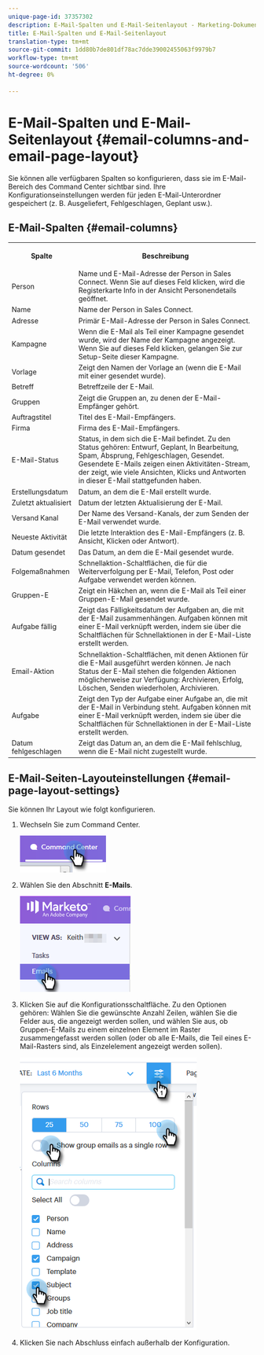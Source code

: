 ```yaml
---
unique-page-id: 37357302
description: E-Mail-Spalten und E-Mail-Seitenlayout - Marketing-Dokumente - Produktdokumentation
title: E-Mail-Spalten und E-Mail-Seitenlayout
translation-type: tm+mt
source-git-commit: 1dd80b7de801df78ac7dde39002455063f9979b7
workflow-type: tm+mt
source-wordcount: '506'
ht-degree: 0%

---
```



# E-Mail-Spalten und E-Mail-Seitenlayout {#email-columns-and-email-page-layout}

Sie können alle verfügbaren Spalten so konfigurieren, dass sie im E-Mail-Bereich des Command Center sichtbar sind. Ihre Konfigurationseinstellungen werden für jeden E-Mail-Unterordner gespeichert (z. B. Ausgeliefert, Fehlgeschlagen, Geplant usw.).

## E-Mail-Spalten {#email-columns}

<table> 
 <colgroup> 
  <col> 
  <col> 
 </colgroup> 
 <tbody> 
  <tr> 
   <th><p>Spalte</p></th> 
   <th>Beschreibung</th> 
  </tr> 
  <tr> 
   <td>Person</td> 
   <td>Name und E-Mail-Adresse der Person in Sales Connect. Wenn Sie auf dieses Feld klicken, wird die Registerkarte Info in der Ansicht Personendetails geöffnet.</td> 
  </tr> 
  <tr> 
   <td>Name</td> 
   <td>Name der Person in Sales Connect.</td> 
  </tr> 
  <tr> 
   <td>Adresse</td> 
   <td>Primär E-Mail-Adresse der Person in Sales Connect.</td> 
  </tr> 
  <tr> 
   <td>Kampagne</td> 
   <td>Wenn die E-Mail als Teil einer Kampagne gesendet wurde, wird der Name der Kampagne angezeigt. Wenn Sie auf dieses Feld klicken, gelangen Sie zur Setup-Seite dieser Kampagne.</td> 
  </tr> 
  <tr> 
   <td>Vorlage</td> 
   <td>Zeigt den Namen der Vorlage an (wenn die E-Mail mit einer gesendet wurde).</td> 
  </tr> 
  <tr> 
   <td colspan="1">Betreff</td> 
   <td colspan="1">Betreffzeile der E-Mail.</td> 
  </tr> 
  <tr> 
   <td colspan="1">Gruppen</td> 
   <td colspan="1">Zeigt die Gruppen an, zu denen der E-Mail-Empfänger gehört.</td> 
  </tr> 
  <tr> 
   <td>Auftragstitel</td> 
   <td>Titel des E-Mail-Empfängers.</td> 
  </tr> 
  <tr> 
   <td>Firma</td> 
   <td>Firma des E-Mail-Empfängers.</td> 
  </tr> 
  <tr> 
   <td>E-Mail-Status</td> 
   <td>Status, in dem sich die E-Mail befindet. Zu den Status gehören: Entwurf, Geplant, In Bearbeitung, Spam, Absprung, Fehlgeschlagen, Gesendet. Gesendete E-Mails zeigen einen Aktivitäten-Stream, der zeigt, wie viele Ansichten, Klicks und Antworten in dieser E-Mail stattgefunden haben.</td> 
  </tr> 
  <tr> 
   <td>Erstellungsdatum</td> 
   <td>Datum, an dem die E-Mail erstellt wurde.</td> 
  </tr> 
  <tr> 
   <td>Zuletzt aktualisiert</td> 
   <td>Datum der letzten Aktualisierung der E-Mail.</td> 
  </tr> 
  <tr> 
   <td>Versand Kanal</td> 
   <td>Der Name des Versand-Kanals, der zum Senden der E-Mail verwendet wurde.</td> 
  </tr> 
  <tr> 
   <td>Neueste Aktivität</td> 
   <td>Die letzte Interaktion des E-Mail-Empfängers (z. B. Ansicht, Klicken oder Antwort).</td> 
  </tr> 
  <tr> 
   <td>Datum gesendet</td> 
   <td>Das Datum, an dem die E-Mail gesendet wurde.</td> 
  </tr> 
  <tr> 
   <td>Folgemaßnahmen</td> 
   <td>Schnellaktion-Schaltflächen, die für die Weiterverfolgung per E-Mail, Telefon, Post oder Aufgabe verwendet werden können.</td> 
  </tr> 
  <tr> 
   <td>Gruppen-E</td> 
   <td>Zeigt ein Häkchen an, wenn die E-Mail als Teil einer Gruppen-E-Mail gesendet wurde.</td> 
  </tr> 
  <tr> 
   <td>Aufgabe fällig</td> 
   <td>Zeigt das Fälligkeitsdatum der Aufgaben an, die mit der E-Mail zusammenhängen. Aufgaben können mit einer E-Mail verknüpft werden, indem sie über die Schaltflächen für Schnellaktionen in der E-Mail-Liste erstellt werden.</td> 
  </tr> 
  <tr> 
   <td>Email-Aktion</td> 
   <td>Schnellaktion-Schaltflächen, mit denen Aktionen für die E-Mail ausgeführt werden können. Je nach Status der E-Mail stehen die folgenden Aktionen möglicherweise zur Verfügung: Archivieren, Erfolg, Löschen, Senden wiederholen, Archivieren.</td> 
  </tr> 
  <tr> 
   <td>Aufgabe</td> 
   <td>Zeigt den Typ der Aufgabe einer Aufgabe an, die mit der E-Mail in Verbindung steht. Aufgaben können mit einer E-Mail verknüpft werden, indem sie über die Schaltflächen für Schnellaktionen in der E-Mail-Liste erstellt werden.</td> 
  </tr> 
  <tr> 
   <td>Datum fehlgeschlagen</td> 
   <td>Zeigt das Datum an, an dem die E-Mail fehlschlug, wenn die E-Mail nicht zugestellt wurde.</td> 
  </tr> 
 </tbody> 
</table>

## E-Mail-Seiten-Layouteinstellungen {#email-page-layout-settings}

Sie können Ihr Layout wie folgt konfigurieren.

1. Wechseln Sie zum Command Center.

   ![](assets/email-columns-and-email-grid-layout-1.png)

1. Wählen Sie den Abschnitt **E-Mails**.

   ![](assets/email-columns-and-email-grid-layout-2.png)

1. Klicken Sie auf die Konfigurationsschaltfläche. Zu den Optionen gehören: Wählen Sie die gewünschte Anzahl Zeilen, wählen Sie die Felder aus, die angezeigt werden sollen, und wählen Sie aus, ob Gruppen-E-Mails zu einem einzelnen Element im Raster zusammengefasst werden sollen (oder ob alle E-Mails, die Teil eines E-Mail-Rasters sind, als Einzelelement angezeigt werden sollen).

   ![](assets/email-columns-and-email-grid-layout-3.png)

1. Klicken Sie nach Abschluss einfach außerhalb der Konfiguration.
